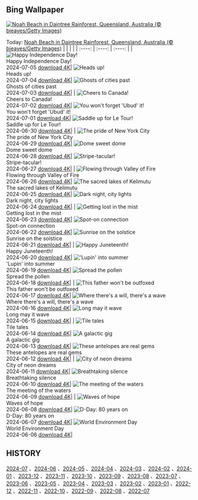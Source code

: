 ## Bing Wallpaper
[![Noah Beach in Daintree Rainforest, Queensland, Australia (© bjeayes/Getty Images)](https://cn.bing.com/th?id=OHR.NoahBeach_EN-US4383778312_UHD.jpg&w=1000)](https://cn.bing.com/th?id=OHR.NoahBeach_EN-US4383778312_UHD.jpg&pid=hp&w=3840&h=2160&rs=1&c=4)

Today: [Noah Beach in Daintree Rainforest, Queensland, Australia (© bjeayes/Getty Images)](https://cn.bing.com/th?id=OHR.NoahBeach_EN-US4383778312_UHD.jpg&pid=hp&w=3840&h=2160&rs=1&c=4)
  |      |      |      |
| :----: | :----: | :----: |
| ![Happy Independence Day!](https://cn.bing.com/th?id=OHR.HudsonFireworks_EN-US4304057228_UHD.jpg&pid=hp&w=384&h=216&rs=1&c=4) <br/> Happy Independence Day! <br/> 2024-07-05  [download 4K](https://cn.bing.com/th?id=OHR.HudsonFireworks_EN-US4304057228_UHD.jpg&pid=hp&w=3840&h=2160&rs=1&c=4)| ![Heads up!](https://cn.bing.com/th?id=OHR.MeerkatManor_EN-US4231814766_UHD.jpg&pid=hp&w=384&h=216&rs=1&c=4) <br/> Heads up! <br/> 2024-07-04  [download 4K](https://cn.bing.com/th?id=OHR.MeerkatManor_EN-US4231814766_UHD.jpg&pid=hp&w=3840&h=2160&rs=1&c=4)| ![Ghosts of cities past](https://cn.bing.com/th?id=OHR.ItalicaRuins_EN-US4110786318_UHD.jpg&pid=hp&w=384&h=216&rs=1&c=4) <br/> Ghosts of cities past <br/> 2024-07-03  [download 4K](https://cn.bing.com/th?id=OHR.ItalicaRuins_EN-US4110786318_UHD.jpg&pid=hp&w=3840&h=2160&rs=1&c=4)|
| ![Cheers to Canada!](https://cn.bing.com/th?id=OHR.FisgardLighthouse_EN-US3880792118_UHD.jpg&pid=hp&w=384&h=216&rs=1&c=4) <br/> Cheers to Canada! <br/> 2024-07-02  [download 4K](https://cn.bing.com/th?id=OHR.FisgardLighthouse_EN-US3880792118_UHD.jpg&pid=hp&w=3840&h=2160&rs=1&c=4)| ![You won't forget 'Ubud' it!](https://cn.bing.com/th?id=OHR.UbudBali_EN-US3541248173_UHD.jpg&pid=hp&w=384&h=216&rs=1&c=4) <br/> You won't forget 'Ubud' it! <br/> 2024-07-01  [download 4K](https://cn.bing.com/th?id=OHR.UbudBali_EN-US3541248173_UHD.jpg&pid=hp&w=3840&h=2160&rs=1&c=4)| ![Saddle up for Le Tour!](https://cn.bing.com/th?id=OHR.TourCorsica_EN-US3437831281_UHD.jpg&pid=hp&w=384&h=216&rs=1&c=4) <br/> Saddle up for Le Tour! <br/> 2024-06-30  [download 4K](https://cn.bing.com/th?id=OHR.TourCorsica_EN-US3437831281_UHD.jpg&pid=hp&w=3840&h=2160&rs=1&c=4)|
| ![The pride of New York City](https://cn.bing.com/th?id=OHR.ChristopherPark_EN-US9362447266_UHD.jpg&pid=hp&w=384&h=216&rs=1&c=4) <br/> The pride of New York City <br/> 2024-06-29  [download 4K](https://cn.bing.com/th?id=OHR.ChristopherPark_EN-US9362447266_UHD.jpg&pid=hp&w=3840&h=2160&rs=1&c=4)| ![Dome sweet dome](https://cn.bing.com/th?id=OHR.FlorenceDuomo_EN-US1448955167_UHD.jpg&pid=hp&w=384&h=216&rs=1&c=4) <br/> Dome sweet dome <br/> 2024-06-28  [download 4K](https://cn.bing.com/th?id=OHR.FlorenceDuomo_EN-US1448955167_UHD.jpg&pid=hp&w=3840&h=2160&rs=1&c=4)| ![Stripe-tacular!](https://cn.bing.com/th?id=OHR.CardinalfishAnemone_EN-US1278259894_UHD.jpg&pid=hp&w=384&h=216&rs=1&c=4) <br/> Stripe-tacular! <br/> 2024-06-27  [download 4K](https://cn.bing.com/th?id=OHR.CardinalfishAnemone_EN-US1278259894_UHD.jpg&pid=hp&w=3840&h=2160&rs=1&c=4)|
| ![Flowing through Valley of Fire](https://cn.bing.com/th?id=OHR.FireWave_EN-US1154414797_UHD.jpg&pid=hp&w=384&h=216&rs=1&c=4) <br/> Flowing through Valley of Fire <br/> 2024-06-26  [download 4K](https://cn.bing.com/th?id=OHR.FireWave_EN-US1154414797_UHD.jpg&pid=hp&w=3840&h=2160&rs=1&c=4)| ![The sacred lakes of Kelimutu](https://cn.bing.com/th?id=OHR.FloresIsland_EN-US1042279828_UHD.jpg&pid=hp&w=384&h=216&rs=1&c=4) <br/> The sacred lakes of Kelimutu <br/> 2024-06-25  [download 4K](https://cn.bing.com/th?id=OHR.FloresIsland_EN-US1042279828_UHD.jpg&pid=hp&w=3840&h=2160&rs=1&c=4)| ![Dark night, city lights](https://cn.bing.com/th?id=OHR.DhakaBangladesh_EN-US0835586345_UHD.jpg&pid=hp&w=384&h=216&rs=1&c=4) <br/> Dark night, city lights <br/> 2024-06-24  [download 4K](https://cn.bing.com/th?id=OHR.DhakaBangladesh_EN-US0835586345_UHD.jpg&pid=hp&w=3840&h=2160&rs=1&c=4)|
| ![Getting lost in the mist](https://cn.bing.com/th?id=OHR.BrazilRainforest_EN-US0704211658_UHD.jpg&pid=hp&w=384&h=216&rs=1&c=4) <br/> Getting lost in the mist <br/> 2024-06-23  [download 4K](https://cn.bing.com/th?id=OHR.BrazilRainforest_EN-US0704211658_UHD.jpg&pid=hp&w=3840&h=2160&rs=1&c=4)| ![Spot-on connection](https://cn.bing.com/th?id=OHR.LewaGiraffe_EN-US0571205457_UHD.jpg&pid=hp&w=384&h=216&rs=1&c=4) <br/> Spot-on connection <br/> 2024-06-22  [download 4K](https://cn.bing.com/th?id=OHR.LewaGiraffe_EN-US0571205457_UHD.jpg&pid=hp&w=3840&h=2160&rs=1&c=4)| ![Sunrise on the solstice](https://cn.bing.com/th?id=OHR.KokinoMacedonia_EN-US0466604378_UHD.jpg&pid=hp&w=384&h=216&rs=1&c=4) <br/> Sunrise on the solstice <br/> 2024-06-21  [download 4K](https://cn.bing.com/th?id=OHR.KokinoMacedonia_EN-US0466604378_UHD.jpg&pid=hp&w=3840&h=2160&rs=1&c=4)|
| ![Happy Juneteenth!](https://cn.bing.com/th?id=OHR.LawrenceMosaic_EN-US0314379909_UHD.jpg&pid=hp&w=384&h=216&rs=1&c=4) <br/> Happy Juneteenth! <br/> 2024-06-20  [download 4K](https://cn.bing.com/th?id=OHR.LawrenceMosaic_EN-US0314379909_UHD.jpg&pid=hp&w=3840&h=2160&rs=1&c=4)| !['Lupin' into summer](https://cn.bing.com/th?id=OHR.LupinIceland_EN-US0093427185_UHD.jpg&pid=hp&w=384&h=216&rs=1&c=4) <br/> 'Lupin' into summer <br/> 2024-06-19  [download 4K](https://cn.bing.com/th?id=OHR.LupinIceland_EN-US0093427185_UHD.jpg&pid=hp&w=3840&h=2160&rs=1&c=4)| ![Spread the pollen](https://cn.bing.com/th?id=OHR.HummingThistle_EN-US9897642087_UHD.jpg&pid=hp&w=384&h=216&rs=1&c=4) <br/> Spread the pollen <br/> 2024-06-18  [download 4K](https://cn.bing.com/th?id=OHR.HummingThistle_EN-US9897642087_UHD.jpg&pid=hp&w=3840&h=2160&rs=1&c=4)|
| ![This father won't be outfoxed](https://cn.bing.com/th?id=OHR.RedFoxDad_EN-US9773161483_UHD.jpg&pid=hp&w=384&h=216&rs=1&c=4) <br/> This father won't be outfoxed <br/> 2024-06-17  [download 4K](https://cn.bing.com/th?id=OHR.RedFoxDad_EN-US9773161483_UHD.jpg&pid=hp&w=3840&h=2160&rs=1&c=4)| ![Where there's a will, there's a wave](https://cn.bing.com/th?id=OHR.NazareWave_EN-US9510827848_UHD.jpg&pid=hp&w=384&h=216&rs=1&c=4) <br/> Where there's a will, there's a wave <br/> 2024-06-16  [download 4K](https://cn.bing.com/th?id=OHR.NazareWave_EN-US9510827848_UHD.jpg&pid=hp&w=3840&h=2160&rs=1&c=4)| ![Long may it wave](https://cn.bing.com/th?id=OHR.FlagsDC_EN-US9363778856_UHD.jpg&pid=hp&w=384&h=216&rs=1&c=4) <br/> Long may it wave <br/> 2024-06-15  [download 4K](https://cn.bing.com/th?id=OHR.FlagsDC_EN-US9363778856_UHD.jpg&pid=hp&w=3840&h=2160&rs=1&c=4)|
| ![Tile tales](https://cn.bing.com/th?id=OHR.RegistanUzbekistan_EN-US7287760362_UHD.jpg&pid=hp&w=384&h=216&rs=1&c=4) <br/> Tile tales <br/> 2024-06-14  [download 4K](https://cn.bing.com/th?id=OHR.RegistanUzbekistan_EN-US7287760362_UHD.jpg&pid=hp&w=3840&h=2160&rs=1&c=4)| ![A galactic gig](https://cn.bing.com/th?id=OHR.BigBendMilkyWay_EN-US7213876995_UHD.jpg&pid=hp&w=384&h=216&rs=1&c=4) <br/> A galactic gig <br/> 2024-06-13  [download 4K](https://cn.bing.com/th?id=OHR.BigBendMilkyWay_EN-US7213876995_UHD.jpg&pid=hp&w=3840&h=2160&rs=1&c=4)| ![These antelopes are real gems](https://cn.bing.com/th?id=OHR.GemsbokBotswana_EN-US7126985499_UHD.jpg&pid=hp&w=384&h=216&rs=1&c=4) <br/> These antelopes are real gems <br/> 2024-06-12  [download 4K](https://cn.bing.com/th?id=OHR.GemsbokBotswana_EN-US7126985499_UHD.jpg&pid=hp&w=3840&h=2160&rs=1&c=4)|
| ![City of neon dreams](https://cn.bing.com/th?id=OHR.OsakaNight_EN-US7022302235_UHD.jpg&pid=hp&w=384&h=216&rs=1&c=4) <br/> City of neon dreams <br/> 2024-06-11  [download 4K](https://cn.bing.com/th?id=OHR.OsakaNight_EN-US7022302235_UHD.jpg&pid=hp&w=3840&h=2160&rs=1&c=4)| ![Breathtaking silence](https://cn.bing.com/th?id=OHR.BardenasBiosphere_EN-US6936891495_UHD.jpg&pid=hp&w=384&h=216&rs=1&c=4) <br/> Breathtaking silence <br/> 2024-06-10  [download 4K](https://cn.bing.com/th?id=OHR.BardenasBiosphere_EN-US6936891495_UHD.jpg&pid=hp&w=3840&h=2160&rs=1&c=4)| ![The meeting of the waters](https://cn.bing.com/th?id=OHR.KillikRiverAlaska_EN-US6860539516_UHD.jpg&pid=hp&w=384&h=216&rs=1&c=4) <br/> The meeting of the waters <br/> 2024-06-09  [download 4K](https://cn.bing.com/th?id=OHR.KillikRiverAlaska_EN-US6860539516_UHD.jpg&pid=hp&w=3840&h=2160&rs=1&c=4)|
| ![Waves of hope](https://cn.bing.com/th?id=OHR.HumpbackFamily_EN-US6789097648_UHD.jpg&pid=hp&w=384&h=216&rs=1&c=4) <br/> Waves of hope <br/> 2024-06-08  [download 4K](https://cn.bing.com/th?id=OHR.HumpbackFamily_EN-US6789097648_UHD.jpg&pid=hp&w=3840&h=2160&rs=1&c=4)| ![D-Day: 80 years on](https://cn.bing.com/th?id=OHR.LesBravesNormandy_EN-US6707866678_UHD.jpg&pid=hp&w=384&h=216&rs=1&c=4) <br/> D-Day: 80 years on <br/> 2024-06-07  [download 4K](https://cn.bing.com/th?id=OHR.LesBravesNormandy_EN-US6707866678_UHD.jpg&pid=hp&w=3840&h=2160&rs=1&c=4)| ![World Environment Day](https://cn.bing.com/th?id=OHR.MadagascarRiver_EN-US6642458773_UHD.jpg&pid=hp&w=384&h=216&rs=1&c=4) <br/> World Environment Day <br/> 2024-06-06  [download 4K](https://cn.bing.com/th?id=OHR.MadagascarRiver_EN-US6642458773_UHD.jpg&pid=hp&w=3840&h=2160&rs=1&c=4)|

  
  ## HISTORY
  [2024-07](https://github.com/Underglaze-Blue/bingwallpaper/tree/main/archive/2024-07/) 、[2024-06](https://github.com/Underglaze-Blue/bingwallpaper/tree/main/archive/2024-06/) 、[2024-05](https://github.com/Underglaze-Blue/bingwallpaper/tree/main/archive/2024-05/) 、[2024-04](https://github.com/Underglaze-Blue/bingwallpaper/tree/main/archive/2024-04/) 、[2024-03](https://github.com/Underglaze-Blue/bingwallpaper/tree/main/archive/2024-03/) 、[2024-02](https://github.com/Underglaze-Blue/bingwallpaper/tree/main/archive/2024-02/) 、[2024-01](https://github.com/Underglaze-Blue/bingwallpaper/tree/main/archive/2024-01/) 、[2023-12](https://github.com/Underglaze-Blue/bingwallpaper/tree/main/archive/2023-12/) 、[2023-11](https://github.com/Underglaze-Blue/bingwallpaper/tree/main/archive/2023-11/) 、[2023-10](https://github.com/Underglaze-Blue/bingwallpaper/tree/main/archive/2023-10/) 、[2023-09](https://github.com/Underglaze-Blue/bingwallpaper/tree/main/archive/2023-09/) 、[2023-08](https://github.com/Underglaze-Blue/bingwallpaper/tree/main/archive/2023-08/) 、[2023-07](https://github.com/Underglaze-Blue/bingwallpaper/tree/main/archive/2023-07/) 、[2023-06](https://github.com/Underglaze-Blue/bingwallpaper/tree/main/archive/2023-06/) 、[2023-05](https://github.com/Underglaze-Blue/bingwallpaper/tree/main/archive/2023-05/) 、[2023-04](https://github.com/Underglaze-Blue/bingwallpaper/tree/main/archive/2023-04/) 、[2023-03](https://github.com/Underglaze-Blue/bingwallpaper/tree/main/archive/2023-03/) 、[2023-02](https://github.com/Underglaze-Blue/bingwallpaper/tree/main/archive/2023-02/) 、[2023-01](https://github.com/Underglaze-Blue/bingwallpaper/tree/main/archive/2023-01/) 、[2022-12](https://github.com/Underglaze-Blue/bingwallpaper/tree/main/archive/2022-12/) 、[2022-11](https://github.com/Underglaze-Blue/bingwallpaper/tree/main/archive/2022-11/) 、[2022-10](https://github.com/Underglaze-Blue/bingwallpaper/tree/main/archive/2022-10/) 、[2022-09](https://github.com/Underglaze-Blue/bingwallpaper/tree/main/archive/2022-09/) 、[2022-08](https://github.com/Underglaze-Blue/bingwallpaper/tree/main/archive/2022-08/) 、[2022-07](https://github.com/Underglaze-Blue/bingwallpaper/tree/main/archive/2022-07/) 